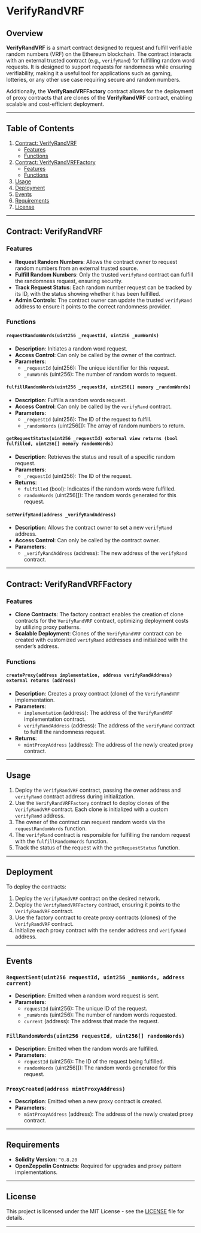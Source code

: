 # VerifyRandVRF

## Overview

**VerifyRandVRF** is a smart contract designed to request and fulfill verifiable random numbers (VRF) on the Ethereum blockchain. The contract interacts with an external trusted contract (e.g., `verifyRand`) for fulfilling random word requests. It is designed to support requests for randomness while ensuring verifiability, making it a useful tool for applications such as gaming, lotteries, or any other use case requiring secure and random numbers.

Additionally, the **VerifyRandVRFFactory** contract allows for the deployment of proxy contracts that are clones of the **VerifyRandVRF** contract, enabling scalable and cost-efficient deployment.

---

## Table of Contents

1. [Contract: VerifyRandVRF](#contract-verifyrandvrf)
   - [Features](#features)
   - [Functions](#functions)
2. [Contract: VerifyRandVRFFactory](#contract-verifyrandvrffactory)
   - [Features](#features-1)
   - [Functions](#functions-1)
3. [Usage](#usage)
4. [Deployment](#deployment)
5. [Events](#events)
6. [Requirements](#requirements)
7. [License](#license)

---

## Contract: VerifyRandVRF

### Features

- **Request Random Numbers**: Allows the contract owner to request random numbers from an external trusted source.
- **Fulfill Random Numbers**: Only the trusted `verifyRand` contract can fulfill the randomness request, ensuring security.
- **Track Request Status**: Each random number request can be tracked by its ID, with the status showing whether it has been fulfilled.
- **Admin Controls**: The contract owner can update the trusted `verifyRand` address to ensure it points to the correct randomness provider.

### Functions

#### `requestRandomWords(uint256 _requestId, uint256 _numWords)`

- **Description**: Initiates a random word request.
- **Access Control**: Can only be called by the owner of the contract.
- **Parameters**:
  - `_requestId` (uint256): The unique identifier for this request.
  - `_numWords` (uint256): The number of random words to request.

#### `fulfillRandomWords(uint256 _requestId, uint256[] memory _randomWords)`

- **Description**: Fulfills a random words request.
- **Access Control**: Can only be called by the `verifyRand` contract.
- **Parameters**:
  - `_requestId` (uint256): The ID of the request to fulfill.
  - `_randomWords` (uint256[]): The array of random numbers to return.

#### `getRequestStatus(uint256 _requestId) external view returns (bool fulfilled, uint256[] memory randomWords)`

- **Description**: Retrieves the status and result of a specific random request.
- **Parameters**:
  - `_requestId` (uint256): The ID of the request.
- **Returns**:
  - `fulfilled` (bool): Indicates if the random words were fulfilled.
  - `randomWords` (uint256[]): The random words generated for this request.

#### `setVerifyRand(address _verifyRandAddress)`

- **Description**: Allows the contract owner to set a new `verifyRand` address.
- **Access Control**: Can only be called by the contract owner.
- **Parameters**:
  - `_verifyRandAddress` (address): The new address of the `verifyRand` contract.

---

## Contract: VerifyRandVRFFactory

### Features

- **Clone Contracts**: The factory contract enables the creation of clone contracts for the `VerifyRandVRF` contract, optimizing deployment costs by utilizing proxy patterns.
- **Scalable Deployment**: Clones of the `VerifyRandVRF` contract can be created with customized `verifyRand` addresses and initialized with the sender’s address.

### Functions

#### `createProxy(address implementation, address verifyRandAddress) external returns (address)`

- **Description**: Creates a proxy contract (clone) of the `VerifyRandVRF` implementation.
- **Parameters**:
  - `implementation` (address): The address of the `VerifyRandVRF` implementation contract.
  - `verifyRandAddress` (address): The address of the `verifyRand` contract to fulfill the randomness request.
- **Returns**:
  - `mintProxyAddress` (address): The address of the newly created proxy contract.

---

## Usage

1. Deploy the `VerifyRandVRF` contract, passing the owner address and `verifyRand` contract address during initialization.
2. Use the `VerifyRandVRFFactory` contract to deploy clones of the `VerifyRandVRF` contract. Each clone is initialized with a custom `verifyRand` address.
3. The owner of the contract can request random words via the `requestRandomWords` function.
4. The `verifyRand` contract is responsible for fulfilling the random request with the `fulfillRandomWords` function.
5. Track the status of the request with the `getRequestStatus` function.

---

## Deployment

To deploy the contracts:

1. Deploy the `VerifyRandVRF` contract on the desired network.
2. Deploy the `VerifyRandVRFFactory` contract, ensuring it points to the `VerifyRandVRF` contract.
3. Use the factory contract to create proxy contracts (clones) of the `VerifyRandVRF` contract.
4. Initialize each proxy contract with the sender address and `verifyRand` address.

---

## Events

### `RequestSent(uint256 requestId, uint256 _numWords, address current)`

- **Description**: Emitted when a random word request is sent.
- **Parameters**:
  - `requestId` (uint256): The unique ID of the request.
  - `_numWords` (uint256): The number of random words requested.
  - `current` (address): The address that made the request.

### `FillRandomWords(uint256 requestId, uint256[] randomWords)`

- **Description**: Emitted when the random words are fulfilled.
- **Parameters**:
  - `requestId` (uint256): The ID of the request being fulfilled.
  - `randomWords` (uint256[]): The random words generated for this request.

### `ProxyCreated(address mintProxyAddress)`

- **Description**: Emitted when a new proxy contract is created.
- **Parameters**:
  - `mintProxyAddress` (address): The address of the newly created proxy contract.

---

## Requirements

- **Solidity Version**: `^0.8.20`
- **OpenZeppelin Contracts**: Required for upgrades and proxy pattern implementations.

---

## License

This project is licensed under the MIT License - see the [LICENSE](LICENSE) file for details.

---

